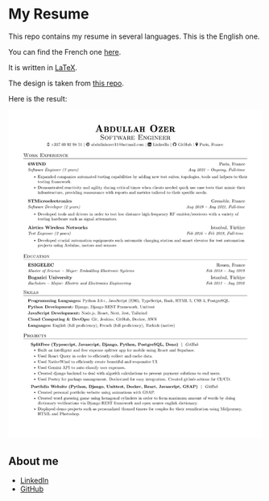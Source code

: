 My Resume
=========

This repo contains my resume in several languages. This is the English one.

You can find the French one
[here](https://github.com/abdullahozer11/resume/tree/master/fr).

It is written in [LaTeX](<https://www.latex=project.org/>).

The design is taken from
[this repo](https://github.com/lohiermichael/resume).

Here is the result:

![English resume](./us/abdullah_ozer_resume.png)

About me
--------

- [LinkedIn](https://www.linkedin.com/in/abdullah-ozer-a23733107/)
- [GitHub](https://github.com/abdullahozer11)
